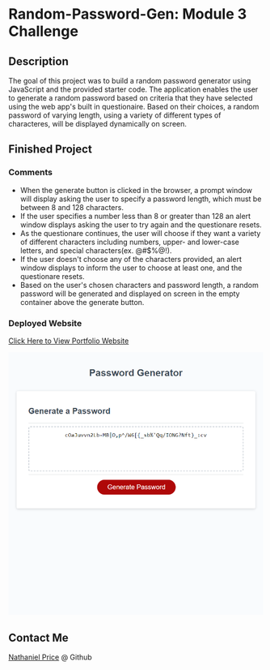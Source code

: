 

# Random-Password-Gen: Module 3 Challenge

## Description

The goal of this project was to build a random password generator using JavaScript and the provided starter code. The application enables the user to generate a random password based on criteria that they have selected using the web app's built in questionaire. Based on their choices, a random password of varying length, using a variety of different types of characteres, will be displayed dynamically on screen.

## Finished Project

### Comments

* When the generate button is clicked in the browser, a prompt window will display asking the user to specify a password length, which must be between 8 and 128 characters.
* If the user specifies a number less than 8 or greater than 128 an alert window displays asking the user to try again and the questionare resets.
* As the questionare continues, the user will choose if they want a variety of different characters including numbers, upper- and lower-case letters, and special characters(ex. @#$%@!).
* If the user doesn't choose any of the characters provided, an alert window displays to inform the user to choose at least one, and the questionare resets.
* Based on the user's chosen characters and password length, a random password will be generated and displayed on screen in the empty container above the generate button.

### Deployed Website

[ Click Here to View Portfolio Website](https://newprice247.github.io/Random-Password-Gen/)


![Screenshot of Random Password Generator website](./Assets/screenshot-rpg.png)

## Contact Me

[Nathaniel Price](https://github.com/newprice247) @ Github
